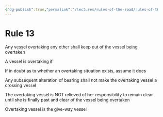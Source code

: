 ```yaml
---
{"dg-publish":true,"permalink":"/lectures/rules-of-the-road/rules-of-the-road-index/rule-13-overtaking/","created":"2025-05-27T09:26:39.790-04:00","updated":"2025-05-29T21:18:09.605-04:00"}
---
```


# Rule 13

Any vessel overtaking any other shall keep out of the vessel being overtaken

A vessel is overtaking if 

If in doubt as to whether an overtaking situation exists, assume it does

Any subsequent alteration of bearing shall not make the overtaking vessel a crossing vessel

The overtaking vessel is NOT relieved of her responsibility to remain clear until she is finally past and clear of the vessel being overtaken

Overtaking vessel is the give-way vessel